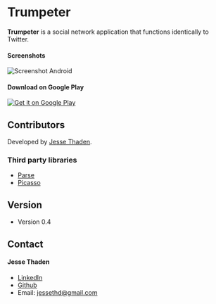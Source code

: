 Trumpeter
======
**Trumpeter** is a social network application that functions identically to Twitter.

#### Screenshots
![Screenshot Android](http://url/screenshot-appname-android.png "screenshot Android")

#### Download on Google Play
<!-- edit this image location -->
[![Get it on Google Play](https://raw.github.com/repat/README-template/master/googleplay.png)](https://play.google.com/store/apps/details?id=com.package.path)

## Contributors

Developed by [Jesse Thaden](https://github.com/jessethd).

### Third party libraries
* [Parse](https://github.com/ParsePlatform/Parse-SDK-Android)
* [Picasso](https://github.com/square/picasso)

## Version 
* Version 0.4

## Contact
#### Jesse Thaden
* [LinkedIn](https://www.linkedin.com/in/jesse-thaden-6a4a68ba)
* [Github](https://github.com/jessethd)
* Email: jessethd@gmail.com
